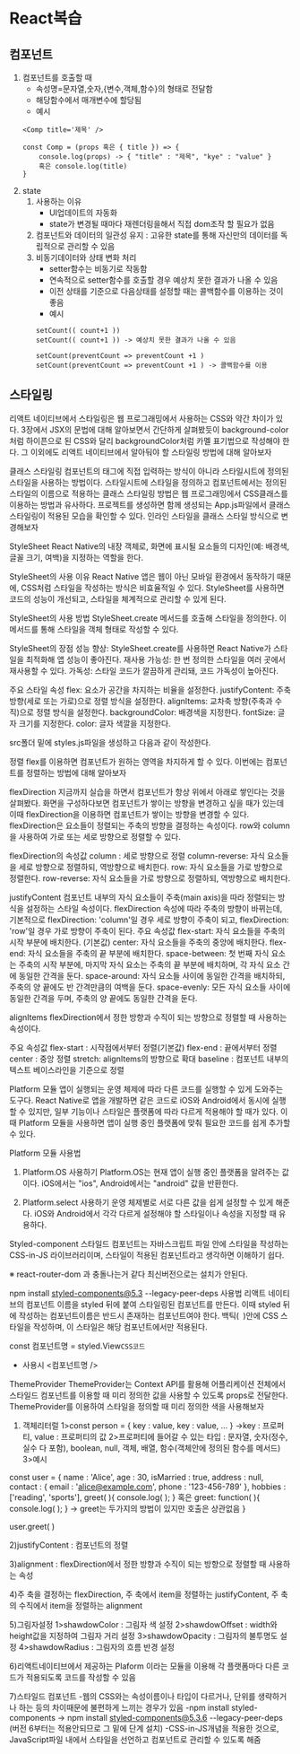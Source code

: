 # React복습

## 컴포넌트

1. 컴포넌트를 호출할 때
	- 속성명=문자열,숫자,{변수,객체,함수}의 형태로 전달함
	- 해당함수에서 매개변수에 할당됨
	- 예시
	```JS
	<Comp title='제목' />

	const Comp = (props 혹은 { title }) => { 
		console.log(props) -> { "title" : "제목", "kye" : "value" }
		혹은 console.log(title)
	}
	```
2. state
	1. 사용하는 이유
		- UI업데이트의 자동화
		- state가 변경될 때마다 재렌더링을해서 직접 dom조작 할 필요가 없음
	2. 컴포넌트와 데이터의 일관성 유지 : 고유한 state를 통해 자신만의 데이터를 독립적으로 관리할 수 있음
	3. 비동기데이터와 상태 변화 처리
		- setter함수는 비동기로 작동함
		- 연속적으로 setter함수를 호출할 경우 예상치 못한 결과가 나올 수 있음
		- 이전 상태를 기준으로 다음상태를 설정할 때는 콜백함수를 이용하는 것이 좋음
		- 예시
		```JS
		setCount(( count+1 ))
		setCount(( count+1 )) -> 예상치 못한 결과가 나올 수 있음

		setCount(preventCount => preventCount +1 )
		setCount(preventCount => preventCount +1 ) -> 콜백함수를 이용
		```

## 스타일링

리액트 네이티브에서 스타일링은 웹 프로그래밍에서 사용하는 CSS와 약간 차이가 있다.
3장에서 JSX의 문법에 대해 알아보면서 간단하게 살펴봤듯이 background-color처럼 하이픈으로 된 CSS와 달리 backgroundColor처럼 카멜 표기법으로 작성해야 한다.
그 이외에도 리액트 네이티브에서 알아둬야 할 스타일링 방법에 대해 알아보자

클래스 스타일링
컴포넌트의 태그에 직접 입력하는 방식이 아니라 스타일시트에 정의된 스타일을 사용하는 방법이다.
스타일시트에 스타일을 정의하고 컴포넌트에서는 정의된 스타일의 이름으로 적용하는 클래스 스타일링 방법은 웹 프로그래밍에서 CSS클래스를 이용하는 방법과 유사하다.
프로젝트를 생성하면 함께 생성되는 App.js파일에서 클래스 스타일링이 적용된 모습을 확인할 수 있다.
인라인 스타일을 클래스 스타일 방식으로 변경해보자

StyleSheet
React Native의 내장 객체로, 화면에 표시될 요소들의 디자인(예: 배경색, 글꼴 크기, 여백)을 지정하는 역할을 한다.

StyleSheet의 사용 이유
React Native 앱은 웹이 아닌 모바일 환경에서 동작하기 때문에, CSS처럼 스타일을 작성하는 방식은 비효율적일 수 있다.
StyleSheet를 사용하면 코드의 성능이 개선되고, 스타일을 체계적으로 관리할 수 있게 된다.

StyleSheet의 사용 방법
StyleSheet.create 메서드를 호출해 스타일을 정의한다.
이 메서드를 통해 스타일을 객체 형태로 작성할 수 있다.

StyleSheet의 장점
성능 향상: StyleSheet.create를 사용하면 React Native가 스타일을 최적화해 앱 성능이 좋아진다.
재사용 가능성: 한 번 정의한 스타일을 여러 곳에서 재사용할 수 있다.
가독성: 스타일 코드가 깔끔하게 관리돼, 코드 가독성이 높아진다.

주요 스타일 속성
flex: 요소가 공간을 차지하는 비율을 설정한다.
justifyContent: 주축 방향(세로 또는 가로)으로 정렬 방식을 설정한다.
alignItems: 교차축 방향(주축과 수직)으로 정렬 방식을 설정한다.
backgroundColor: 배경색을 지정한다.
fontSize: 글자 크기를 지정한다.
color: 글자 색깔을 지정한다.

src폴더 밑에 styles.js파일을 생성하고 다음과 같이 작성한다.

정렬
flex를 이용하면 컴포넌트가 원하는 영역을 차지하게 할 수 있다.
이번에는 컴포넌트를 정렬하는 방법에 대해 알아보자

flexDirection
지금까지 실습을 하면서 컴포넌트가 항상 위에서 아래로 쌓인다는 것을 살펴봤다.
화면을 구성하다보면 컴포넌트가 쌓이는 방향을 변경하고 싶을 때가 있는데 이때 flexDirection을 이용하면 컴포넌트가 쌓이는 방향을 변경할 수 있다.
flexDirection은 요소들이 정렬되는 주축의 방향을 결정하는 속성이다. row와 column을 사용하여 가로 또는 세로 방향으로 정렬할 수 있다.

flexDirection의 속성값
column : 세로 방향으로 정렬
column-reverse: 자식 요소들을 세로 방향으로 정렬하되, 역방향으로 배치한다.
row: 자식 요소들을 가로 방향으로 정렬한다.
row-reverse: 자식 요소들을 가로 방향으로 정렬하되, 역방향으로 배치한다.

justifyContent
컴포넌트 내부의 자식 요소들이 주축(main axis)을 따라 정렬되는 방식을 설정하는 스타일 속성이다.
flexDirection 속성에 따라 주축의 방향이 바뀌는데, 기본적으로 flexDirection: 'column'일 경우 세로 방향이 주축이 되고, flexDirection: 'row'일 경우 가로 방향이 주축이 된다.
주요 속성값
flex-start: 자식 요소들을 주축의 시작 부분에 배치한다. (기본값)
center: 자식 요소들을 주축의 중앙에 배치한다.
flex-end: 자식 요소들을 주축의 끝 부분에 배치한다.
space-between: 첫 번째 자식 요소는 주축의 시작 부분에, 마지막 자식 요소는 주축의 끝 부분에 배치하며, 각 자식 요소 간에 동일한 간격을 둔다.
space-around: 자식 요소들 사이에 동일한 간격을 배치하되, 주축의 양 끝에도 반 간격만큼의 여백을 둔다.
space-evenly: 모든 자식 요소들 사이에 동일한 간격을 두며, 주축의 양 끝에도 동일한 간격을 둔다.

alignItems
flexDirection에서 정한 방향과 수직이 되는 방향으로 정렬할 때 사용하는 속성이다.

주요 속성값
flex-start : 시작점에서부터 정렬(기본값)
flex-end : 끝에서부터 정렬
center : 중앙 정렬
stretch: alignItems의 방향으로 확대
baseline : 컴포넌트 내부의 텍스트 베이스라인을 기준으로 정렬

Platform 모듈
앱이 실행되는 운영 체제에 따라 다른 코드를 실행할 수 있게 도와주는 도구다.
React Native로 앱을 개발하면 같은 코드로 iOS와 Android에서 동시에 실행할 수 있지만, 일부 기능이나 스타일은 플랫폼에 따라 다르게 적용해야 할 때가 있다.
이때 Platform 모듈을 사용하면 앱이 실행 중인 플랫폼에 맞춰 필요한 코드를 쉽게 추가할 수 있다.

Platform 모듈 사용법
1. Platform.OS 사용하기
Platform.OS는 현재 앱이 실행 중인 플랫폼을 알려주는 값이다.
iOS에서는 "ios", Android에서는 "android" 값을 반환한다.

2. Platform.select 사용하기
운영 체제별로 서로 다른 값을 쉽게 설정할 수 있게 해준다.
iOS와 Android에서 각각 다르게 설정해야 할 스타일이나 속성을 지정할 때 유용하다.

Styled-component
스타일드 컴포넌트는 자바스크립트 파일 안에 스타일을 작성하는 CSS-in-JS 라이브러리이며, 스타일이 적용된 컴포넌트라고 생각하면 이해하기 쉽다.

 ※ react-router-dom 과 충돌나는거 같다 최신버전으로는 설치가 안된다.

npm install styled-components@5.3 --legacy-peer-deps
사용법
리액트 네이티브의 컴포넌트 이름을 styled 뒤에 붙여 스타일링된 컴포넌트를 만든다.
이때 styled 뒤에 작성하는 컴포넌트이름은 반드시 존재하는 컴포넌트여야 한다.
백틱(` `)안에 CSS 스타일을 작성하며, 이 스타일은 해당 컴포넌트에서만 적용된다.

const 컴포넌트명 = styled.View`
  CSS코드
`

- 사용시
<컴포넌트명 />

ThemeProvider
ThemeProvider는 Context API를 활용해 어플리케이션 전체에서 스타일드 컴포넌트를 이용할 때 미리 정의한 값을 사용할 수 있도록 props로 전달한다.
ThemeProvider를 이용하여 스타일을 정의할 때 미리 정의한 색을 사용해보자



1. 객체리터럴
1>const person = { key : value, key : value, ... }
->key : 프로퍼티, value : 프로퍼티의 값
2>프로퍼티에 들어갈 수 있는 타입 : 문자열, 숫자(정수,실수 다 포함), 
			boolean, null, 객체, 배열, 함수(객체안에 정의된 함수를 메서드)
3>예시

const user = { 
	name : 'Alice',
	age : 30,
	isMarried : true,
	address : null,
	contact : { email : 'alice@example.com', phone : '123-456-789' },
	hobbies : ['reading', 'sports'],
	greet( ){ 
		console.log( ); } 혹은
	greet: function( ){ 
		console.log( ); } -> greet는 두가지의 방법이 있지만 호출은 상관없음
 }

user.greet( )

2)justifyContent : 컴포넌트의 정렬

3)alignment : flexDirection에서 정한 방향과 수직이 되는 방향으로 정렬할 때 사용하는 속성

4)주 축을 결정하는 flexDirection, 주 축에서 item을 정렬하는 justifyContent, 주 축의 수직에서 item을 정렬하는 alignment

5)그림자설정
1>shawdowColor : 그림자 색 설정
2>shawdowOffset : width와 height값을 지정하여 그림자 거리 설정
3>shawdowOpacity : 그림자의 불투명도 설정
4>shawdowRadius : 그림자의 흐름 반경 설정

6)리액트네이티브에서 제공하는 Plaform 이라는 모듈을 이용해 각 플랫폼마다 다른 코드가 적용되도록 코드를 작성할 수 있음

7)스타일드 컴포넌트
-웹의 CSS와는 속성이름이나 타입이 다르거나, 단위를 생략하거나 하는 등의 차이때문에 불편하게 느끼는 경우가 있음
-npm install styled-components -> npm install styled-components@5.3.6 --legacy-peer-deps
(버전 6부터는 적용안되므로 그 밑에 단계 설치)
-CSS-in-JS개념을 적용한 것으로, JavaScript파일 내에서 스타일을 선언하고 컴포넌트로 관리할 수 있도록 해줌